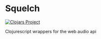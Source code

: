 Squelch
=======

[![Clojars Project](http://clojars.org/squelch/latest-version.svg)](http://clojars.org/squelch)

Clojurescript wrappers for the web audio api
